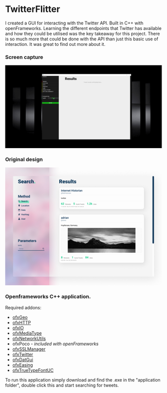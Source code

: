 # TwitterFlitter

I created a GUI for interacting with the Twitter API. Built in C++ with openFrameworks. Learning the different endpoints that Twitter has available and how they could be utilised was the key takeaway for this project. There is so much more that could be done with the API than just this basic use of interaction. It was great to find out more about it.

### Screen capture
![](assets/recording_001.gif)


### Original design
![](assets/twitterflitter_design.jpg)

### Openframeworks C++ application.
Required addons:
* [ofxGeo](https://github.com/bakercp/ofxGeo)
* [ofxHTTP](https://github.com/bakercp/ofxHTTP)
* [ofxIO](ofxIO)
* [ofxMediaType](https://github.com/bakercp/ofxMediaType)
* [ofxNetworkUtils](https://github.com/bakercp/ofxNetworkUtils)
* ofxPoco - *included with openFrameworks*
* [ofxSSLManager](https://github.com/bakercp/ofxSSLManager)
* [ofxTwitter](https://github.com/bakercp/ofxTwitter)
* [ofxDatGui](https://github.com/braitsch/ofxDatGui)
* [ofxEasing](https://github.com/arturoc/ofxEasing)
* [ofxTrueTypeFontUC](https://github.com/hironishihara/ofxTrueTypeFontUC)


To run this application simply download and find the .exe in the "application folder", double click this and start searching for tweets.
